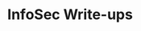 ---
title: InfoSec Write-ups
description: Awesome write-ups from the world’s best hackers intopics ranging from bug bounties, CTFs, Hack the box walkthroughs, hardware challenges, and real-life encounters.
url: https://infosecwriteups.com/
image:
    # url: '/assets/images/cafe.png'
    # alt: 'Cafe'
tags: ['tutorial', 'writeup']
pubDate: 2023-11-09
draft: false
---